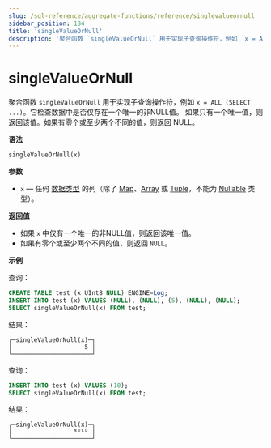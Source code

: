 ```yaml
---
slug: /sql-reference/aggregate-functions/reference/singlevalueornull
sidebar_position: 184
title: 'singleValueOrNull'
description: '聚合函数 `singleValueOrNull` 用于实现子查询操作符，例如 `x = ALL (SELECT ...)`。它检查数据中是否仅存在一个唯一的非NULL值。'
---
```



# singleValueOrNull

聚合函数 `singleValueOrNull` 用于实现子查询操作符，例如 `x = ALL (SELECT ...)`。它检查数据中是否仅存在一个唯一的非NULL值。
如果只有一个唯一值，则返回该值。如果有零个或至少两个不同的值，则返回 NULL。

**语法**

``` sql
singleValueOrNull(x)
```

**参数**

- `x` — 任何 [数据类型](../../data-types/index.md) 的列（除了 [Map](../../data-types/map.md)、[Array](../../data-types/array.md) 或 [Tuple](../../data-types/tuple)，不能为 [Nullable](../../data-types/nullable.md) 类型）。

**返回值**

- 如果 `x` 中仅有一个唯一的非NULL值，则返回该唯一值。
- 如果有零个或至少两个不同的值，则返回 `NULL`。

**示例**

查询：

``` sql
CREATE TABLE test (x UInt8 NULL) ENGINE=Log;
INSERT INTO test (x) VALUES (NULL), (NULL), (5), (NULL), (NULL);
SELECT singleValueOrNull(x) FROM test;
```

结果：

```response
┌─singleValueOrNull(x)─┐
│                    5 │
└──────────────────────┘
```

查询：

```sql
INSERT INTO test (x) VALUES (10);
SELECT singleValueOrNull(x) FROM test;
```

结果：

```response
┌─singleValueOrNull(x)─┐
│                 ᴺᵁᴸᴸ │
└──────────────────────┘
```
